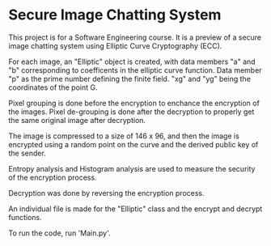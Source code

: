 # Secure Image Chatting System

This project is for a Software Engineering course. It is a preview of a secure image chatting system using Elliptic Curve Cryptography (ECC).

For each image, an "Elliptic" object is created, with data members "a" and "b" corresponding to coefficents in the elliptic curve function. Data member "p" as the prime number defining the finite field. "xg" and "yg" being the coordinates of the point G.

Pixel grouping is done before the encryption to enchance the encryption of the images. Pixel de-grouping is done after the decryption to properly get the same original image after decryption. 

The image is compressed to a size of 146 x 96, and then the image is encrypted using a random point on the curve and the derived public key of the sender.

Entropy analysis and Histogram analysis are used to measure the security of the encryption process.

Decryption was done by reversing the encryption process.

An individual file is made for the "Elliptic" class and the encrypt and decrypt functions. 

To run the code, run 'Main.py'.
